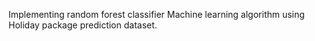 Implementing random forest classifier Machine learning algorithm using Holiday package prediction dataset. 
